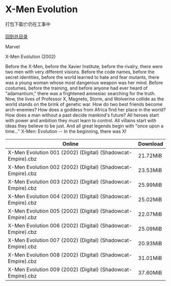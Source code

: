 # X-Men Evolution

打包下载📦仍在工事中

[回到总目录](/Catalogs.md)

Marvel

X-Men Evolution (2002)

Before the X-Men, before the Xavier Institute, before the rivalry, there were two men with very different visions. Before the code names, before the secret identities, before the world learned to hate and fear mutants, there was a young woman whose most dangerous weapon was her mind. Before costumes, before the training, and before anyone had ever heard of "adamantium," there was a frightened amnesiac searching for the truth. Now, the lives of Professor X, Magneto, Storm, and Wolverine collide as the world stands on the brink of genetic war. How do two best friends become arch-enemies? How does a goddess from Africa find her place in the world? How does a man without a past decide mankind's future? All heroes start with power and ambition they must learn to control. All villains start with ideas they believe to be just. And all great legends begin with "once upon a time..." X-Men: Evolution -- In the beginning, there was X!





Online | Download
--- | ---
X-Men Evolution 001 (2002) (Digital) (Shadowcat-Empire).cbz | 21.72MiB
X-Men Evolution 002 (2002) (Digital) (Shadowcat-Empire).cbz | 23.53MiB
X-Men Evolution 003 (2002) (Digital) (Shadowcat-Empire).cbz | 25.99MiB
X-Men Evolution 004 (2002) (Digital) (Shadowcat-Empire).cbz | 25.02MiB
X-Men Evolution 005 (2002) (Digital) (Shadowcat-Empire).cbz | 22.07MiB
X-Men Evolution 006 (2002) (Digital) (Shadowcat-Empire).cbz | 25.09MiB
X-Men Evolution 007 (2002) (Digital) (Shadowcat-Empire).cbz | 20.93MiB
X-Men Evolution 008 (2002) (Digital) (Shadowcat-Empire).cbz | 31.01MiB
X-Men Evolution 009 (2002) (Digital) (Shadowcat-Empire).cbz | 37.60MiB